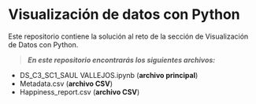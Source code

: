 # Visualización de datos con Python
Este repositorio contiene la solución al reto de la sección de Visualización de Datos con Python.

>***En este repositorio encontrarás los siguientes archivos:***
* DS_C3_SC1_SAUL VALLEJOS.ipynb (**archivo principal**)
* Metadata.csv (**archivo CSV**)
* Happiness_report.csv (**archivo CSV**)
